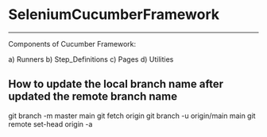 # SeleniumCucumberFramework

***** 
Components of Cucumber Framework:

a) Runners
b) Step_Definitions
c) Pages
d) Utilities

## How to update the local branch name after updated the remote branch name

git branch -m master main
git fetch origin
git branch -u origin/main main
git remote set-head origin -a
